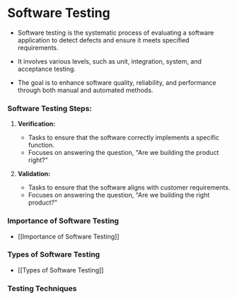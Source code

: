 # Software Testing
- Software testing is the systematic process of evaluating a software application to detect defects and ensure it meets specified requirements. 

- It involves various levels, such as unit, integration, system, and acceptance testing. 
- The goal is to enhance software quality, reliability, and performance through both manual and automated methods.

### Software Testing Steps:

1. **Verification:** 
   - Tasks to ensure that the software correctly implements a specific function.
   - Focuses on answering the question, "Are we building the product right?"

2. **Validation:**
   - Tasks to ensure that the software aligns with customer requirements.
   - Focuses on answering the question, "Are we building the right product?"

### Importance of Software Testing
- [[Importance of Software Testing]]

### Types of Software Testing
- [[Types of Software Testing]]
### Testing Techniques